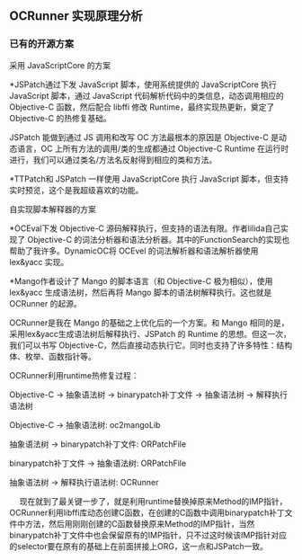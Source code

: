 ## OCRunner 实现原理分析

### 已有的开源方案

采用 JavaScriptCore 的方案

*JSPatch通过下发 JavaScript 脚本，使用系统提供的  JavaScriptCore 执行 JavaScript 脚本，通过 JavaScript 代码解析代码中的类信息，动态调用相应的 Objective-C 函数，然后配合 libffi 修改 Runtime，最终实现热更新，奠定了 Objective-C 的热修复基础。

JSPatch 能做到通过 JS 调用和改写 OC 方法最根本的原因是 Objective-C 是动态语言，OC 上所有方法的调用/类的生成都通过 Objective-C Runtime 在运行时进行，我们可以通过类名/方法名反射得到相应的类和方法。


*TTPatch和 JSPatch 一样使用 JavaScriptCore 执行 JavaScript 脚本，但支持实时预览，这个是我超级喜欢的功能。

自实现脚本解释器的方案

*OCEval下发 Objective-C 源码解释执行，但支持的语法有限。作者lilida自己实现了 Objective-C 的词法分析器和语法分析器。其中的FunctionSearch的实现也帮助了我许多。DynamicOC将 OCEvel 的词法解析器和语法解析器使用 lex&yacc 实现。

*Mango作者设计了 Mango 的脚本语言（和 Objective-C 极为相似），使用 lex&yacc 生成语法树，然后再将 Mango 脚本的语法树解释执行。这也就是 OCRunner 的起源。

OCRunner是我在 Mango 的基础之上优化后的一个方案。和 Mango 相同的是，采用lex&yacc生成语法树后解释执行、JSPatch 的 Runtime 的思想。但这一次，我们可以书写 Objective-C，然后直接动态执行它。同时也支持了许多特性：结构体、枚举、函数指针等。


OCRunner利用runtime热修复过程：

Objective-C -> 抽象语法树 -> binarypatch补丁文件 -> 抽象语法树 -> 解释执行语法树


Objective-C -> 抽象语法树:  oc2mangoLib


抽象语法树  ->  binarypatch补丁文件:     ORPatchFile


binarypatch补丁文件 ->  抽象语法树:  ORPatchFile


抽象语法树 -> 解释执行语法树: OCRunner


   现在就到了最关键一步了，就是利用runtime替换掉原来Method的IMP指针，OCRunner利用libffi库动态创建C函数，在创建的C函数中调用binarypatch补丁文件中方法，然后用刚刚创建的C函数替换原来Method的IMP指针，当然binarypatch补丁文件中也会保留原有的IMP指针，只不过这时候该IMP指针对应的selector要在原有的基础上在前面拼接上ORG，这一点和JSPatch一致。

